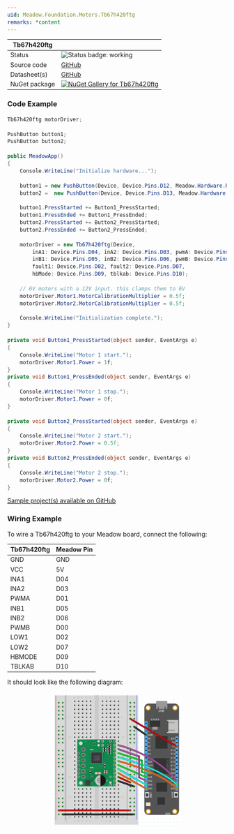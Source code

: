 ```yaml
---
uid: Meadow.Foundation.Motors.Tb67h420ftg
remarks: *content
---
```


| Tb67h420ftg | |
|--------|--------|
| Status | <img src="https://img.shields.io/badge/Working-brightgreen" style="width: auto; height: -webkit-fill-available;" alt="Status badge: working" /> |
| Source code | [GitHub](https://github.com/WildernessLabs/Meadow.Foundation/tree/main/Source/Meadow.Foundation.Peripherals/Motors.Tb67h420ftg) |
| Datasheet(s) | [GitHub](https://github.com/WildernessLabs/Meadow.Foundation/tree/main/Source/Meadow.Foundation.Peripherals/Motors.Tb67h420ftg/Datasheet) |
| NuGet package | <a href="https://www.nuget.org/packages/Meadow.Foundation.Motors.Tb67h420ftg/" target="_blank"><img src="https://img.shields.io/nuget/v/Meadow.Foundation.Motors.Tb67h420ftg.svg?label=Meadow.Foundation.Motors.Tb67h420ftg" alt="NuGet Gallery for Tb67h420ftg" /></a> |

### Code Example

```csharp
Tb67h420ftg motorDriver;

PushButton button1;
PushButton button2;

public MeadowApp()
{
    Console.WriteLine("Initialize hardware...");

    button1 = new PushButton(Device, Device.Pins.D12, Meadow.Hardware.ResistorMode.InternalPullDown);
    button2 =  new PushButton(Device, Device.Pins.D13, Meadow.Hardware.ResistorMode.InternalPullDown);

    button1.PressStarted += Button1_PressStarted;
    button1.PressEnded += Button1_PressEnded;
    button2.PressStarted += Button2_PressStarted;
    button2.PressEnded += Button2_PressEnded;

    motorDriver = new Tb67h420ftg(Device,
        inA1: Device.Pins.D04, inA2: Device.Pins.D03, pwmA: Device.Pins.D01,
        inB1: Device.Pins.D05, inB2: Device.Pins.D06, pwmB: Device.Pins.D00,
        fault1: Device.Pins.D02, fault2: Device.Pins.D07,
        hbMode: Device.Pins.D09, tblkab: Device.Pins.D10);

    // 6V motors with a 12V input. this clamps them to 6V
    motorDriver.Motor1.MotorCalibrationMultiplier = 0.5f;
    motorDriver.Motor2.MotorCalibrationMultiplier = 0.5f;

    Console.WriteLine("Initialization complete.");
}

private void Button1_PressStarted(object sender, EventArgs e)
{
    Console.WriteLine("Motor 1 start.");
    motorDriver.Motor1.Power = 1f;
}
private void Button1_PressEnded(object sender, EventArgs e)
{
    Console.WriteLine("Motor 1 stop.");
    motorDriver.Motor1.Power = 0f;
}

private void Button2_PressStarted(object sender, EventArgs e)
{
    Console.WriteLine("Motor 2 start.");
    motorDriver.Motor2.Power = 0.5f;
}
private void Button2_PressEnded(object sender, EventArgs e)
{
    Console.WriteLine("Motor 2 stop.");
    motorDriver.Motor2.Power = 0f;
}

```

[Sample project(s) available on GitHub](https://github.com/WildernessLabs/Meadow.Foundation/tree/main/Source/Meadow.Foundation.Peripherals/Motors.Tb67h420ftg/Samples/Tb67h420ftg_Sample)

### Wiring Example

To wire a Tb67h420ftg to your Meadow board, connect the following:

| Tb67h420ftg | Meadow Pin |
|-------------|------------|
| GND         | GND        |
| VCC         | 5V         |
| INA1        | D04        |
| INA2        | D03        |
| PWMA        | D01        |
| INB1        | D05        |
| INB2        | D06        |
| PWMB        | D00        |
| LOW1        | D02        |
| LOW2        | D07        |
| HBMODE      | D09        |
| TBLKAB      | D10        |

It should look like the following diagram:

<img src="../../API_Assets/Meadow.Foundation.Motors.Tb67h420ftg/Tb67h420ftg_Fritzing.png" 
    style="width: 60%; display: block; margin-left: auto; margin-right: auto;" />

